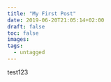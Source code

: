 ```yaml
---
title: "My First Post"
date: 2019-06-20T21:05:14+02:00
draft: false
toc: false
images:
tags: 
  - untagged
---
```


test123 